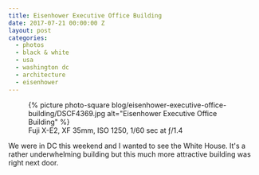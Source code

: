 ```yaml
---
title: Eisenhower Executive Office Building
date: 2017-07-21 00:00:00 Z
layout: post
categories:
  - photos
  - black & white
  - usa
  - washington dc
  - architecture
  - eisenhower
---
```


<figure class="photo-square">
  {% picture photo-square blog/eisenhower-executive-office-building/DSCF4369.jpg alt="Eisenhower Executive Office Building" %}
  <figcaption>Fuji X-E2, XF 35mm, ISO 1250, 1/60 sec at ƒ/1.4</figcaption>
</figure>

We were in DC this weekend and I wanted to see the White House. It's a rather
underwhelming building but this much more attractive building was right next
door.

